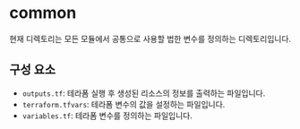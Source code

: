 # common

현재 디렉토리는 모든 모듈에서 공통으로 사용할 법한 변수를 정의하는 디렉토리입니다.

## 구성 요소

- `outputs.tf`: 테라폼 실행 후 생성된 리소스의 정보를 출력하는 파일입니다.
- `terraform.tfvars`: 테라폼 변수의 값을 설정하는 파일입니다.
- `variables.tf`: 테라폼 변수를 정의하는 파일입니다.